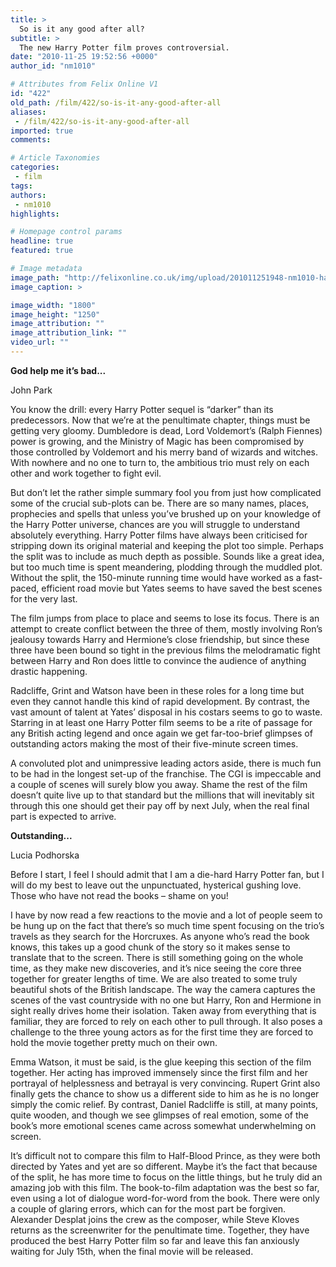 ```yaml
---
title: >
  So is it any good after all?
subtitle: >
  The new Harry Potter film proves controversial.
date: "2010-11-25 19:52:56 +0000"
author_id: "nm1010"

# Attributes from Felix Online V1
id: "422"
old_path: /film/422/so-is-it-any-good-after-all
aliases:
 - /film/422/so-is-it-any-good-after-all
imported: true
comments:

# Article Taxonomies
categories:
 - film
tags:
authors:
 - nm1010
highlights:

# Homepage control params
headline: true
featured: true

# Image metadata
image_path: "http://felixonline.co.uk/img/upload/201011251948-nm1010-harrypot.jpg"
image_caption: >

image_width: "1800"
image_height: "1250"
image_attribution: ""
image_attribution_link: ""
video_url: ""
---
```


__God help me it’s bad...__

John Park

You know the drill: every Harry Potter sequel is “darker” than its predecessors. Now that we’re at the penultimate chapter, things must be getting very gloomy. Dumbledore is dead, Lord Voldemort’s (Ralph Fiennes) power is growing, and the Ministry of Magic has been compromised by those controlled by Voldemort and his merry band of wizards and witches. With nowhere and no one to turn to, the ambitious trio must rely on each other and work together to fight evil.

But don’t let the rather simple summary fool you from just how complicated some of the crucial sub-plots can be. There are so many names, places, prophecies and spells that unless you’ve brushed up on your knowledge of the Harry Potter universe, chances are you will struggle to understand absolutely everything. Harry Potter films have always been criticised for stripping down its original material and keeping the plot too simple. Perhaps the split was to include as much depth as possible. Sounds like a great idea, but too much time is spent meandering, plodding through the muddled plot. Without the split, the 150-minute running time would have worked as a fast-paced, efficient road movie but Yates seems to have saved the best scenes for the very last.

The film jumps from place to place and seems to lose its focus. There is an attempt to create conflict between the three of them, mostly involving Ron’s jealousy towards Harry and Hermione’s close friendship, but since these three have been bound so tight in the previous films the melodramatic fight between Harry and Ron does little to convince the audience of anything drastic happening.

Radcliffe, Grint and Watson have been in these roles for a long time but even they cannot handle this kind of rapid development. By contrast, the vast amount of talent at Yates’ disposal in his costars seems to go to waste. Starring in at least one Harry Potter film seems to be a rite of passage for any British acting legend and once again we get far-too-brief glimpses of outstanding actors making the most of their five-minute screen times.

A convoluted plot and unimpressive leading actors aside, there is much fun to be had in the longest set-up of the franchise. The CGI is impeccable and a couple of scenes will surely blow you away. Shame the rest of the film doesn’t quite live up to that standard but the millions that will inevitably sit through this one should get their pay off by next July, when the real final part is expected to arrive.

__Outstanding...__

Lucia Podhorska

Before I start, I feel I should admit that I am a die-hard Harry Potter fan, but I will do my best to leave out the unpunctuated, hysterical gushing love. Those who have not read the books – shame on you!

I have by now read a few reactions to the movie and a lot of people seem to be hung up on the fact that there’s so much time spent focusing on the trio’s travels as they search for the Horcruxes. As anyone who’s read the book knows, this takes up a good chunk of the story so it makes sense to translate that to the screen. There is still something going on the whole time, as they make new discoveries, and it’s nice seeing the core three together for greater lengths of time. We are also treated to some truly beautiful shots of the British landscape. The way the camera captures the scenes of the vast countryside with no one but Harry, Ron and Hermione in sight really drives home their isolation. Taken away from everything that is familiar, they are forced to rely on each other to pull through. It also poses a challenge to the three young actors as for the first time they are forced to hold the movie together pretty much on their own.

Emma Watson, it must be said, is the glue keeping this section of the film together. Her acting has improved immensely since the first film and her portrayal of helplessness and betrayal is very convincing. Rupert Grint also finally gets the chance to show us a different side to him as he is no longer simply the comic relief. By contrast, Daniel Radcliffe is still, at many points, quite wooden, and though we see glimpses of real emotion, some of the book’s more emotional scenes came across somewhat underwhelming on screen.

It’s difficult not to compare this film to Half-Blood Prince, as they were both directed by Yates and yet are so different. Maybe it’s the fact that because of the split, he has more time to focus on the little things, but he truly did an amazing job with this film. The book-to-film adaptation was the best so far, even using a lot of dialogue word-for-word from the book. There were only a couple of glaring errors, which can for the most part be forgiven. Alexander Desplat joins the crew as the composer, while Steve Kloves returns as the screenwriter for the penultimate time. Together, they have produced the best Harry Potter film so far and leave this fan anxiously waiting for July 15th, when the final movie will be released.
